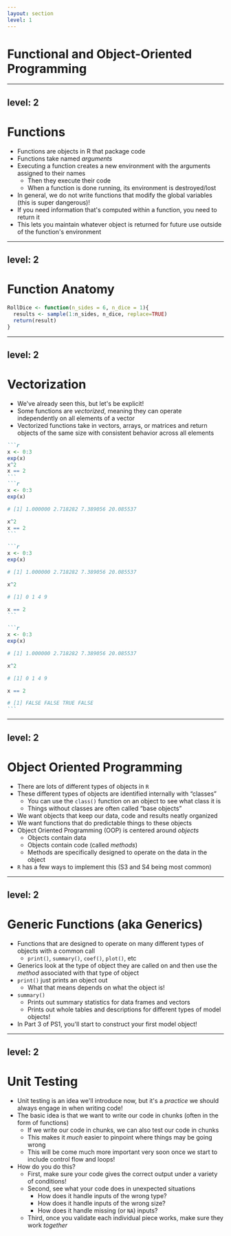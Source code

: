 ```yaml
---
layout: section
level: 1
---
```


# Functional and Object-Oriented Programming

---
level: 2
---

# Functions

- Functions are objects in R that package code
- Functions take named _arguments_
- Executing a function creates a new environment with the arguments assigned to their names
  - Then they execute their code
  - When a function is done running, its environment is destroyed/lost
- In general, we do not write functions that modify the global variables (this is super dangerous)!
- If you need information that's computed within a function, you need to return it
- This lets you maintain whatever object is returned for future use outside of the function's environment

---
level: 2
---

# Function Anatomy

```r {*|1,4|2|3|*}
RollDice <- function(n_sides = 6, n_dice = 1){
  results <- sample(1:n_sides, n_dice, replace=TRUE)
  return(result)
}
```

---
level: 2
---

# Vectorization

- We've already seen this, but let's be explicit!
- Some functions are _vectorized_, meaning they can operate independently on all elements of a vector
- Vectorized functions take in vectors, arrays, or matrices and return objects of the same size with consistent behavior across all elements

````md magic-move
```r
x <- 0:3
exp(x)
x^2
x == 2
```
```r
x <- 0:3
exp(x)

# [1] 1.000000 2.718282 7.389056 20.085537

x^2
x == 2
```

```r
x <- 0:3
exp(x)

# [1] 1.000000 2.718282 7.389056 20.085537

x^2

# [1] 0 1 4 9

x == 2
```

```r
x <- 0:3
exp(x)

# [1] 1.000000 2.718282 7.389056 20.085537

x^2

# [1] 0 1 4 9

x == 2

# [1] FALSE FALSE TRUE FALSE
```

````

---
level: 2
---

# Object Oriented Programming

- There are lots of different types of objects in `R`
- These different types of objects are identified internally with “classes”
  - You can use the `class()` function on an object to see what class it is
  - Things without classes are often called “base objects”
- We want objects that keep our data, code and results neatly organized
- We want functions that do predictable things to these objects
- Object Oriented Programming (OOP) is centered around _objects_
  - Objects contain data
  - Objects contain code (called _methods_)
  - Methods are specifically designed to operate on the data in the object
- `R` has a few ways to implement this (S3 and S4 being most common)

---
level: 2
---

# Generic Functions (aka Generics)

- Functions that are designed to operate on many different types of objects with a common call
  - `print()`, `summary()`, `coef()`, `plot()`, etc
- Generics look at the type of object they are called on and then use the _method_ associated with that type of object
- `print()` just prints an object out
  - What that means depends on what the object is! 
- `summary()` 
  - Prints out summary statistics for data frames and vectors
  - Prints out whole tables and descriptions for different types of model objects!
- In Part 3 of PS1, you'll start to construct your first model object!

---
level: 2
---

# Unit Testing

- Unit testing is an idea we'll introduce now, but it's a _practice_ we should always engage in when writing code!
- The basic idea is that we want to write our code in chunks (often in the form of functions)
  - If we write our code in chunks, we can also test our code in chunks
  - This makes it _much_ easier to pinpoint where things may be going wrong
  - This will be come much more important very soon once we start to include control flow and loops!
- How do you do this?
  - First, make sure your code gives the correct output under a variety of conditions!
  - Second, see what your code does in unexpected situations
    - How does it handle inputs of the wrong type?
    - How does it handle inputs of the wrong size?
    - How does it handle missing (or `NA`) inputs?
  - Third, once you validate each individual piece works, make sure they work _together_


